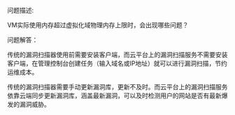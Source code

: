 问题描述:

VM实际使用内存超过虚拟化域物理内存上限时，会出现哪些问题？



问题解答：

传统的漏洞扫描器使用前需要安装客户端，而云平台上的漏洞扫描服务不需要安装客户端，在管理控制台创建任务（输入域名或IP地址）就可以进行漏洞扫描，节约运维成本。

传统的漏洞扫描器需要手动更新漏洞库，更新不及时。而云平台上的漏洞扫描服务依靠云端同步更新漏洞库，涵盖最新漏洞，可以及时检测用户的网站是否有最新爆发的漏洞威胁。

